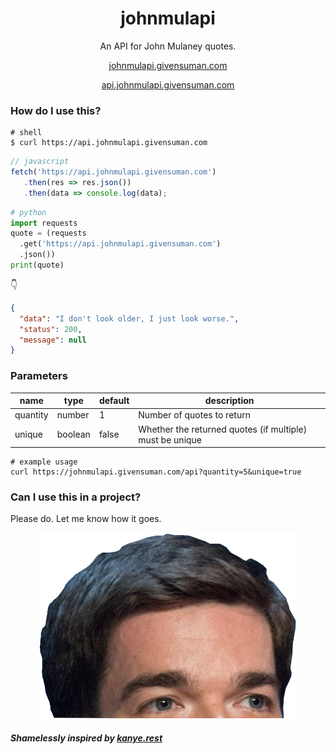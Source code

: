 <div align="center">

# johnmulapi

An API for John Mulaney quotes.

[johnmulapi.givensuman.com](https://johnmulapi.givensuman.com)

[api.johnmulapi.givensuman.com](https://api.johnmulapi.givensuman.com)

</div>

### How do I use this?

```shell
# shell
$ curl https://api.johnmulapi.givensuman.com
```

```javascript
// javascript
fetch('https://api.johnmulapi.givensuman.com')
   .then(res => res.json())
   .then(data => console.log(data);
```

```python
# python
import requests
quote = (requests
  .get('https://api.johnmulapi.givensuman.com')
  .json())
print(quote)
```

👇

```json
{
  "data": "I don't look older, I just look worse.",
  "status": 200,
  "message": null
}
```

### Parameters

| name     | type    | default | description                                              |
| -------- | ------- | ------- | -------------------------------------------------------- |
| quantity | number  | 1       | Number of quotes to return                               |
| unique   | boolean | false   | Whether the returned quotes (if multiple) must be unique |

```
# example usage
curl https://johnmulapi.givensuman.com/api?quantity=5&unique=true
```

### Can I use this in a project?

Please do. Let me know how it goes.

<p align="center">
<img alt="John Mulaney's Head" src='./assets/mulaney_head.png' />
</p>

##### Shamelessly inspired by [kanye.rest](https://kanye.rest/)
